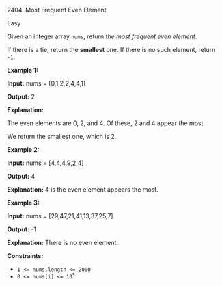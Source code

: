2404\. Most Frequent Even Element

Easy

Given an integer array `nums`, return _the most frequent even element_.

If there is a tie, return the **smallest** one. If there is no such element, return `-1`.

**Example 1:**

**Input:** nums = [0,1,2,2,4,4,1]

**Output:** 2

**Explanation:**

The even elements are 0, 2, and 4. Of these, 2 and 4 appear the most.

We return the smallest one, which is 2.

**Example 2:**

**Input:** nums = [4,4,4,9,2,4]

**Output:** 4

**Explanation:** 4 is the even element appears the most. 

**Example 3:**

**Input:** nums = [29,47,21,41,13,37,25,7]

**Output:** -1

**Explanation:** There is no even element. 

**Constraints:**

*   `1 <= nums.length <= 2000`
*   <code>0 <= nums[i] <= 10<sup>5</sup></code>